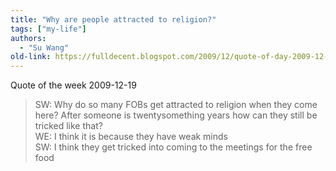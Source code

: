 ```yaml
---
title: "Why are people attracted to religion?"
tags: ["my-life"]
authors:
  - "Su Wang"
old-link: https://fulldecent.blogspot.com/2009/12/quote-of-day-2009-12-19.html
---
```


Quote of the week 2009-12-19

> SW: Why do so many FOBs get attracted to religion when they come here? After someone is twentysomething years how can they still be tricked like that?<br>
> WE: I think it is because they have weak minds<br>
> SW: I think they get tricked into coming to the meetings for the free food
